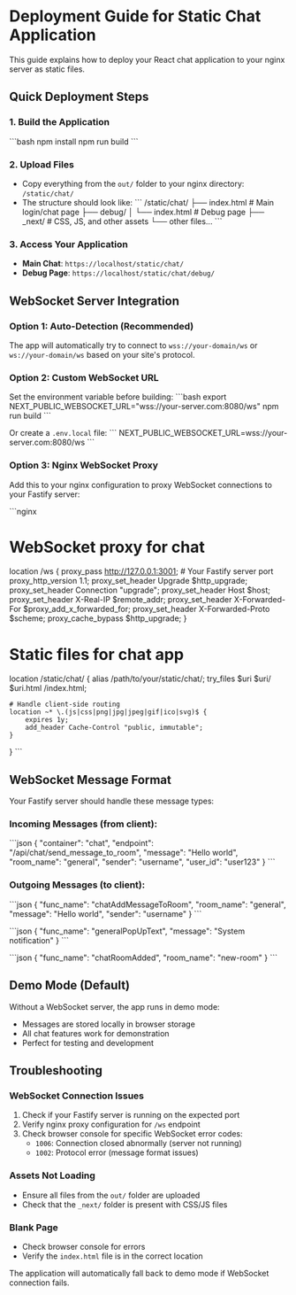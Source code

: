 # Deployment Guide for Static Chat Application

This guide explains how to deploy your React chat application to your nginx server as static files.

## Quick Deployment Steps

### 1. Build the Application
\`\`\`bash
npm install
npm run build
\`\`\`

### 2. Upload Files
- Copy everything from the `out/` folder to your nginx directory: `/static/chat/`
- The structure should look like:
  \`\`\`
  /static/chat/
  ├── index.html          # Main login/chat page
  ├── debug/
  │   └── index.html      # Debug page
  ├── _next/              # CSS, JS, and other assets
  └── other files...
  \`\`\`

### 3. Access Your Application
- **Main Chat**: `https://localhost/static/chat/`
- **Debug Page**: `https://localhost/static/chat/debug/`

## WebSocket Server Integration

### Option 1: Auto-Detection (Recommended)
The app will automatically try to connect to `wss://your-domain/ws` or `ws://your-domain/ws` based on your site's protocol.

### Option 2: Custom WebSocket URL
Set the environment variable before building:
\`\`\`bash
export NEXT_PUBLIC_WEBSOCKET_URL="wss://your-server.com:8080/ws"
npm run build
\`\`\`

Or create a `.env.local` file:
\`\`\`
NEXT_PUBLIC_WEBSOCKET_URL=wss://your-server.com:8080/ws
\`\`\`

### Option 3: Nginx WebSocket Proxy
Add this to your nginx configuration to proxy WebSocket connections to your Fastify server:

\`\`\`nginx
# WebSocket proxy for chat
location /ws {
    proxy_pass http://127.0.0.1:3001;  # Your Fastify server port
    proxy_http_version 1.1;
    proxy_set_header Upgrade $http_upgrade;
    proxy_set_header Connection "upgrade";
    proxy_set_header Host $host;
    proxy_set_header X-Real-IP $remote_addr;
    proxy_set_header X-Forwarded-For $proxy_add_x_forwarded_for;
    proxy_set_header X-Forwarded-Proto $scheme;
    proxy_cache_bypass $http_upgrade;
}

# Static files for chat app
location /static/chat/ {
    alias /path/to/your/static/chat/;
    try_files $uri $uri/ $uri.html /index.html;
    
    # Handle client-side routing
    location ~* \.(js|css|png|jpg|jpeg|gif|ico|svg)$ {
        expires 1y;
        add_header Cache-Control "public, immutable";
    }
}
\`\`\`

## WebSocket Message Format

Your Fastify server should handle these message types:

### Incoming Messages (from client):
\`\`\`json
{
  "container": "chat",
  "endpoint": "/api/chat/send_message_to_room",
  "message": "Hello world",
  "room_name": "general",
  "sender": "username",
  "user_id": "user123"
}
\`\`\`

### Outgoing Messages (to client):
\`\`\`json
{
  "func_name": "chatAddMessageToRoom",
  "room_name": "general",
  "message": "Hello world",
  "sender": "username"
}
\`\`\`

\`\`\`json
{
  "func_name": "generalPopUpText",
  "message": "System notification"
}
\`\`\`

\`\`\`json
{
  "func_name": "chatRoomAdded",
  "room_name": "new-room"
}
\`\`\`

## Demo Mode (Default)
Without a WebSocket server, the app runs in demo mode:
- Messages are stored locally in browser storage
- All chat features work for demonstration
- Perfect for testing and development

## Troubleshooting

### WebSocket Connection Issues
1. Check if your Fastify server is running on the expected port
2. Verify nginx proxy configuration for `/ws` endpoint
3. Check browser console for specific WebSocket error codes:
   - `1006`: Connection closed abnormally (server not running)
   - `1002`: Protocol error (message format issues)

### Assets Not Loading
- Ensure all files from the `out/` folder are uploaded
- Check that the `_next/` folder is present with CSS/JS files

### Blank Page
- Check browser console for errors
- Verify the `index.html` file is in the correct location

The application will automatically fall back to demo mode if WebSocket connection fails.
